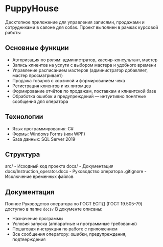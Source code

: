 # PuppyHouse
Десктопное приложение для управления записями, продажами и сотрудниками в салоне для собак.
Проект выполнен в рамках курсовой работы
## Основные функции
- Авторизация по ролям: администратор, кассир-консультант, мастер  
- Запись клиентов на услуги с выбором мастера и удобного времени  
- Управление расписанием мастеров (администратор добавляет, мастер просматривает)  
- Продажа товаров с корзиной и формированием чека  
- Регистрация клиентов и их питомцев  
- Формирование отчётов по продажам, поставкам и клиентской базе  
- Обработка ошибок и предупреждений — интуитивно понятные сообщения для оператора
## Технологии
- Язык программирования: C#  
- Формы: Windows Forms (или WPF)  
- База данных: SQL Server 2019
## Структура
src/ - Исходный код проекта
docs/ - Документация
docs/Instruction_operator.docx - Руководство оператора 
.gitignore - Исключение временных файлов
## Документация
Полное Руководство оператора по ГОСТ ЕСПД (ГОСТ 19.505-79) доступно в папке `docs/`
В документе описаны:
- Назначение программы
- Условия запуска (аппаратные и программные требования)
- Пошаговая инструкция по работе с приложением
- Все сообщения оператору: ошибки, предупреждения, подтверждения
